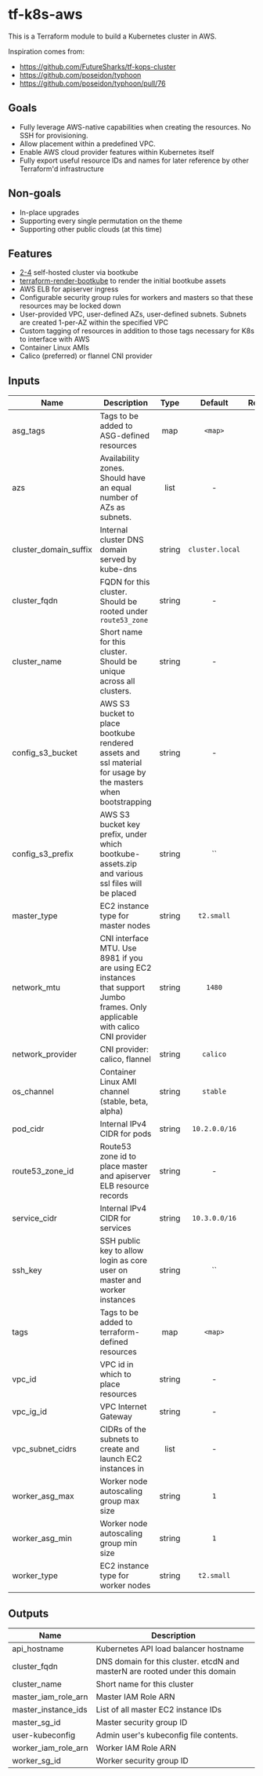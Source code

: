 # tf-k8s-aws
This is a Terraform module to build a Kubernetes cluster in AWS.

Inspiration comes from:
* https://github.com/FutureSharks/tf-kops-cluster
* https://github.com/poseidon/typhoon
* https://github.com/poseidon/typhoon/pull/76

## Goals
* Fully leverage AWS-native capabilities when creating the resources. No SSH for provisioning.
* Allow placement within a predefined VPC.
* Enable AWS cloud provider features within Kubernetes itself
* Fully export useful resource IDs and names for later reference by other Terraform'd infrastructure

## Non-goals
* In-place upgrades
* Supporting every single permutation on the theme
* Supporting other public clouds (at this time)

## Features
* [2-4](https://github.com/kubernetes/community/blob/master/contributors/design-proposals/cluster-lifecycle/self-hosted-kubernetes.md) self-hosted cluster via bootkube
* [terraform-render-bootkube](https://github.com/poseidon/terraform-render-bootkube) to render the initial bootkube assets
* AWS ELB for apiserver ingress
* Configurable security group rules for workers and masters so that these resources may be locked down
* User-provided VPC, user-defined AZs, user-defined subnets. Subnets are created 1-per-AZ within the specified VPC
* Custom tagging of resources in addition to those tags necessary for K8s to interface with AWS
* Container Linux AMIs
* Calico (preferred) or flannel CNI provider


## Inputs

| Name | Description | Type | Default | Required |
|------|-------------|:----:|:-----:|:-----:|
| asg_tags | Tags to be added to ASG-defined resources | map | `<map>` | no |
| azs | Availability zones. Should have an equal number of AZs as subnets. | list | - | yes |
| cluster_domain_suffix | Internal cluster DNS domain served by kube-dns | string | `cluster.local` | no |
| cluster_fqdn | FQDN for this cluster. Should be rooted under `route53_zone` | string | - | yes |
| cluster_name | Short name for this cluster. Should be unique across all clusters. | string | - | yes |
| config_s3_bucket | AWS S3 bucket to place bootkube rendered assets and ssl material for usage by the masters when bootstrapping | string | - | yes |
| config_s3_prefix | AWS S3 bucket key prefix, under which bootkube-assets.zip and various ssl files will be placed | string | `` | no |
| master_type | EC2 instance type for master nodes | string | `t2.small` | no |
| network_mtu | CNI interface MTU. Use 8981 if you are using EC2 instances that support Jumbo frames. Only applicable with calico CNI provider | string | `1480` | no |
| network_provider | CNI provider: calico, flannel | string | `calico` | no |
| os_channel | Container Linux AMI channel (stable, beta, alpha) | string | `stable` | no |
| pod_cidr | Internal IPv4 CIDR for pods | string | `10.2.0.0/16` | no |
| route53_zone_id | Route53 zone id to place master and apiserver ELB resource records | string | - | yes |
| service_cidr | Internal IPv4 CIDR for services | string | `10.3.0.0/16` | no |
| ssh_key | SSH public key to allow login as core user on master and worker instances | string | `` | no |
| tags | Tags to be added to terraform-defined resources | map | `<map>` | no |
| vpc_id | VPC id in which to place resources | string | - | yes |
| vpc_ig_id | VPC Internet Gateway | string | - | yes |
| vpc_subnet_cidrs | CIDRs of the subnets to create and launch EC2 instances in | list | - | yes |
| worker_asg_max | Worker node autoscaling group max size | string | `1` | no |
| worker_asg_min | Worker node autoscaling group min size | string | `1` | no |
| worker_type | EC2 instance type for worker nodes | string | `t2.small` | no |

## Outputs

| Name | Description |
|------|-------------|
| api_hostname | Kubernetes API load balancer hostname |
| cluster_fqdn | DNS domain for this cluster. etcdN and masterN are rooted under this domain |
| cluster_name | Short name for this cluster |
| master_iam_role_arn | Master IAM Role ARN |
| master_instance_ids | List of all master EC2 instance IDs |
| master_sg_id | Master security group ID |
| user-kubeconfig | Admin user's kubeconfig file contents. |
| worker_iam_role_arn | Worker IAM Role ARN |
| worker_sg_id | Worker security group ID |

